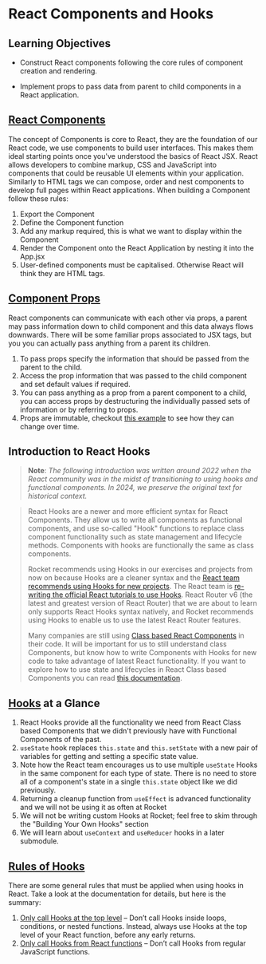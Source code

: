 # React Components and Hooks

## Learning Objectives

- Construct React components following the core rules of component creation and rendering.

- Implement props to pass data from parent to child components in a React application.

## <a href="https://react.dev/learn/your-first-component" target="_blank">React Components</a>

The concept of Components is core to React, they are the foundation of our React code, we use components to build user interfaces. This makes them ideal starting points once you've understood the basics of React JSX. React allows developers to combine markup, CSS and JavaScript into components that could be reusable UI elements within your application. Similarly to HTML tags we can compose, order and nest components to develop full pages within React applications. When building a Component follow these rules:

1. Export the Component
2. Define the Component function
3. Add any markup required, this is what we want to display within the Component
4. Render the Component onto the React Application by nesting it into the App.jsx
5. User-defined components must be capitalised. Otherwise React will think they are HTML tags.

## <a href="https://react.dev/learn/passing-props-to-a-component" target="_blank">Component Props</a>

React components can communicate with each other via props, a parent may pass information down to child component and this data always flows downwards. There will be some familiar props associated to JSX tags, but you you can actually pass anything from a parent its children.

1. To pass props specify the information that should be passed from the parent to the child.
2. Access the prop information that was passed to the child component and set default values if required.
3. You can pass anything as a prop from a parent component to a child, you can access props by destructuring the individually passed sets of information or by referring to props.
4. Props are immutable, checkout <a href="https://react.dev/learn/passing-props-to-a-component#how-props-change-over-time" target="_blank">this example</a> to see how they can change over time.

## Introduction to React Hooks

> **Note**: *The following introduction was written around 2022 when the React community was in the midst of transitioning to using hooks and functional components. In 2024, we preserve the original text for historical context.*

> React Hooks are a newer and more efficient syntax for React Components. They allow us to write all components as functional components, and use so-called "Hook" functions to replace class component functionality such as state management and lifecycle methods. Components with hooks are functionally the same as class components.
> 
> Rocket recommends using Hooks in our exercises and projects from now on because Hooks are a cleaner syntax and the <a href="https://reactjs.org/docs/hooks-faq.html#should-i-use-hooks-classes-or-a-mix-of-both" target="_blank">React team recommends using Hooks for new projects</a>. The React team is <a href="https://beta.reactjs.org/" target="_blank">re-writing the official React tutorials to use Hooks</a>. React Router v6 (the latest and greatest version of React Router) that we are about to learn only supports React Hooks syntax natively, and Rocket recommends using Hooks to enable us to use the latest React Router features.
>
> Many companies are still using <a href="https://legacy.reactjs.org/docs/react-component.html" target="_blank">Class based React Components</a> in their code. It will be important for us to still understand class Components, but know how to write Components with Hooks for new code to take advantage of latest React functionality. If you want to explore how to use state and lifecycles in React Class based Components you can read <a href="https://legacy.reactjs.org/docs/state-and-lifecycle.html" target="_blank">this documentation</a>.

## <a href="https://react.dev/reference/react">Hooks</a> at a Glance


1. React Hooks provide all the functionality we need from React Class based Components that we didn't previously have with Functional Components of the past.
2. `useState` hook replaces `this.state` and `this.setState` with a new pair of variables for getting and setting a specific state value.
3. Note how the React team encourages us to use multiple `useState` Hooks in the same component for each type of state. There is no need to store all of a component's state in a single `this.state` object like we did previously.
4. Returning a cleanup function from `useEffect` is advanced functionality and we will not be using it as often at Rocket
5. We will not be writing custom Hooks at Rocket; feel free to skim through the "Building Your Own Hooks" section
6. We will learn about `useContext` and `useReducer` hooks in a later submodule.

## <a href="https://react.dev/reference/rules/rules-of-hooks" target="_blank">Rules of Hooks</a>

There are some general rules that must be applied when using hooks in React. Take a look at the documentation for details, but here is the summary:

1. <a href="https://react.dev/reference/rules/rules-of-hooks#only-call-hooks-at-the-top-level" target="_blank">Only call Hooks at the top level</a> – Don’t call Hooks inside loops, conditions, or nested functions. Instead, always use Hooks at the top level of your React function, before any early returns.
2. <a href="https://react.dev/reference/rules/rules-of-hooks#only-call-hooks-from-react-functions" target="_blank">Only call Hooks from React functions</a> – Don’t call Hooks from regular JavaScript functions.

